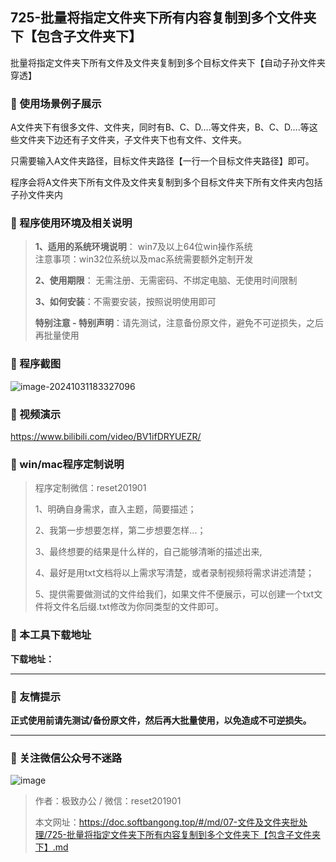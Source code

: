 ## 725-批量将指定文件夹下所有内容复制到多个文件夹下【包含子文件夹下】

批量将指定文件夹下所有文件及文件夹复制到多个目标文件夹下【自动子孙文件夹穿透】

### 📑 使用场景例子展示
A文件夹下有很多文件、文件夹，同时有B、C、D....等文件夹，B、C、D....等这些文件夹下边还有子文件夹，子文件夹下也有文件、文件夹。

只需要输入A文件夹路径，目标文件夹路径【一行一个目标文件夹路径】即可。



程序会将A文件夹下所有文件及文件夹复制到多个目标文件夹下所有文件夹内包括子孙文件夹内

### 📑 程序使用环境及相关说明

> **1、适用的系统环境说明**： win7及以上64位win操作系统  
> 注意事项：win32位系统以及mac系统需要额外定制开发  
>
> **2、使用期限**： 无需注册、无需密码、不绑定电脑、无使用时间限制  
>
> **3、如何安装**：不需要安装，按照说明使用即可  
>
> **特别注意 - 特别声明**：请先测试，注意备份原文件，避免不可逆损失，之后再批量使用

### 📑 程序截图

![image-20241031183327096](https://s2.loli.net/2024/11/01/lH8AfMKED6ZjtYh.png)

### 📑 视频演示

https://www.bilibili.com/video/BV1ifDRYUEZR/

### 📑 win/mac程序定制说明

> 程序定制微信：reset201901  
>
> 1、明确自身需求，直入主题，简要描述；
>
> 2、我第一步想要怎样，第二步想要怎样...； 
>
> 3、最终想要的结果是什么样的，自己能够清晰的描述出来,  
>
> 4、最好是用txt文档将以上需求写清楚，或者录制视频将需求讲述清楚；  
>
> 5、提供需要做测试的文件给我们，如果文件不便展示，可以创建一个txt文件将文件名后缀.txt修改为你同类型的文件即可。  

### 📑 本工具下载地址

**下载地址：**

------

### 📑 友情提示

**正式使用前请先测试/备份原文件，然后再大批量使用，以免造成不可逆损失。**

------

### 📑 关注微信公众号不迷路

![image](https://s2.loli.net/2024/11/02/tK9T7jxLcuv5rUk.png)

> 作者：极致办公  /  微信：reset201901
>
> 本文网址：https://doc.softbangong.top/#/md/07-文件及文件夹批处理/725-批量将指定文件夹下所有内容复制到多个文件夹下【包含子文件夹下】.md